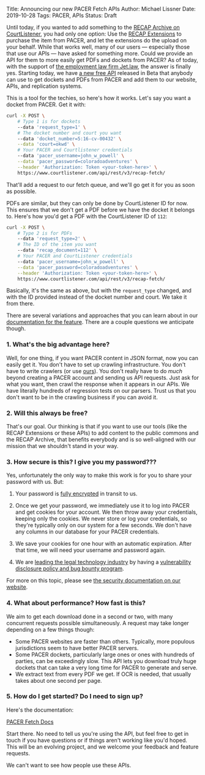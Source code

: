 Title: Announcing our new PACER Fetch APIs
Author: Michael Lissner
Date: 2019-10-28
Tags: PACER, APIs
Status: Draft


Until today, if you wanted to add something to the [RECAP Archive on CourtListener][recap], you had only one option: Use the [RECAP Extensions][recap-ex] to purchase the item from PACER, and let the extensions do the upload on your behalf. While that works well, many of our users — especially those that use our APIs — have asked for something more. Could we provide an API for them to more easily get PDFs and dockets from PACER? As of today, with the support of [the employment law firm Jet.law][jl], the answer is finally yes. Starting today, we have [a new free API][docs] released in Beta that anybody can use to get dockets and PDFs from PACER and add them to our website, APIs, and replication systems. 

This is a tool for the techies, so here's how it works. Let's say you want a docket from PACER. Get it with:

```bash
curl -X POST \
    # Type 1 is for dockets  
    --data 'request_type=1' \
    # The docket number and court you want
    --data 'docket_number=5:16-cv-00432' \
    --data 'court=okwd' \
    # Your PACER and Courtlistener credentials
    --data 'pacer_username=john_w_powell' \
    --data 'pacer_password=coloradoadventures' \
    --header 'Authorization: Token <your-token-here>' \
    https://www.courtlistener.com/api/rest/v3/recap-fetch/
```

That'll add a request to our fetch queue, and we'll go get it for you as soon as possible. 

PDFs are similar, but they can only be done by CourtListener ID for now. This ensures that we don't get a PDF before we have the docket it belongs to. Here's how you'd get a PDF with the CourtListener ID of `112`:

```bash
curl -X POST \
    # Type 2 is for PDFs
    --data 'request_type=2' \
    # The ID of the item you want
    --data 'recap_document=112' \
    # Your PACER and CourtListener credentials
    --data 'pacer_username=john_w_powell' \
    --data 'pacer_password=coloradoadventures' \
    --header 'Authorization: Token <your-token-here>' \
    https://www.courtlistener.com/api/rest/v3/recap-fetch/
```
      
Basically, it's the same as above, but with the `request_type` changed, and with the ID provided instead of the docket number and court. We take it from there. 

There are several variations and approaches that you can learn about in our [documentation for the feature][docs]. There are a couple questions we anticipate though.

### 1. What's the big advantage here?

Well, for one thing, if you want PACER content in JSON format, now you can easily get it. You don't have to set up crawling infrastructure. You don't have to  write crawlers (or use [ours][js]). You don't really have to do *much* beyond creating a PACER account and sending us API requests. Just ask for what you want, then crawl the response when it appears in our APIs. We have literally hundreds of regression tests on our parsers. Trust us that you don't want to be in the crawling business if you can avoid it.

### 2. Will this always be free?

That's our goal. Our thinking is that if you want to use our tools (like the RECAP Extensions or these APIs) to add content to the public commons and the RECAP Archive, that benefits everybody and is so well-aligned with our mission that we shouldn't stand in your way. 

### 3. How secure is this? I give you my password???

Yes, unfortunately the only way to make this work is for you to share your password with us. But:

1. Your password is [fully encrypted][ssllabs] in transit to us.

1. Once we get your password, we immediately use it to log into PACER and get cookies for your account. We then throw away your credentials, keeping only the cookies. We never store or log your credentials, so they're typically only on our system for a few seconds. We don't have any columns in our database for your PACER credentials.

1. We save your cookies for one hour with an automatic expiration. After that time, we will need your username and password again.

1. We are [leading the legal technology industry][tashea] by having a [vulnerability disclosure policy and bug bounty program][vdp]. 

For more on this topic, please see [the security documentation on our website][security]. 


### 4. What about performance? How fast is this?

We aim to get each download done in a second or two, with many concurrent requests possible simultaneously. A request may take longer depending on a few things though:

 - Some PACER websites are faster than others. Typically, more populous jurisdictions seem to have better PACER servers.
 - Some PACER dockets, particularly large ones or ones with hundreds of parties, can be exceedingly slow. This API lets you download truly huge dockets that can take a very long time for PACER to generate and serve.
 - We extract text from every PDF we get. If OCR is needed, that usually takes about one second per page.


### 5. How do I get started? Do I need to sign up? 

Here's the documentation:

<a href="https://www.courtlistener.com/api/rest-info/#pacer-fetch" target="_blank" class="btn btn-primary btn-lg">PACER Fetch Docs</a>

Start there. No need to tell us you're using the API, but feel free to get in touch if you have questions or if things aren't working like you'd hoped. This will be an evolving project, and we welcome your feedback and feature requests.

We can't want to see how people use these APIs. 


[docs]: https://www.courtlistener.com/api/rest-info/#pacer-fetch
[js]: https://github.com/freelawproject/juriscraper
[recap]: https://www.courtlistener.com/recap/
[recap-ex]: https://free.law/recap/
[security]: https://www.courtlistener.com/api/rest-info/#security-of-recap-fetch-api
[vdp]: {filename}/pages/vulnerabiltiy-disclosure-policy.md
[ssllabs]: https://www.ssllabs.com/ssltest/analyze.html?d=courtlistener.com
[tashea]: http://www.abajournal.com/lawscribbler/article/forgoing-bug-bounties-and-disclosure-policies-legal-tech-leaves-lawyers-vulnerable
[jl]: https://www.jet.law
